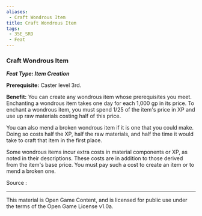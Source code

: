 ```yaml
---
aliases:
 - Craft Wondrous Item
title: Craft Wondrous Item
tags: 
 - 35E_SRD
 - Feat
---
```

### Craft Wondrous Item 
***Feat Type: Item Creation***

**Prerequisite:** Caster level 3rd.

**Benefit:** You can create any wondrous item whose prerequisites you
meet. Enchanting a wondrous item takes one day for each 1,000 gp in its
price. To enchant a wondrous item, you must spend 1/25 of the item's
price in XP and use up raw materials costing half of this price.

You can also mend a broken wondrous item if it is one that you could
make. Doing so costs half the XP, half the raw materials, and half the
time it would take to craft that item in the first place.

Some wondrous items incur extra costs in material components or XP, as
noted in their descriptions. These costs are in addition to those
derived from the item's base price. You must pay such a cost to create
an item or to mend a broken one.


Source :



---



This material is Open Game Content, and is licensed for public use under the terms of the Open Game License v1.0a.

